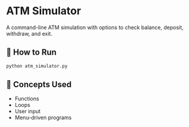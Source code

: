 # ATM Simulator

A command-line ATM simulation with options to check balance, deposit, withdraw, and exit.

## 🚀 How to Run
```bash
python atm_simulator.py
```

## 📖 Concepts Used
- Functions
- Loops
- User input
- Menu-driven programs
